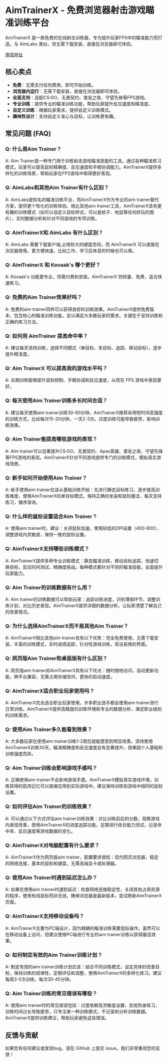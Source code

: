 # AimTrainerX - 免费浏览器射击游戏瞄准训练平台

AimTrainerX 是一款免费的在线射击训练器，专为提升玩家FPS中的瞄准能力而打造。与 AimLabs 类似，但无需下载安装，直接在浏览器即可体验。

[体验地址](https://aimtrainerx.com/zh-CN)

## 核心卖点

- **免费**：无需支付任何费用，即可开始训练。
- **浏览器内运行**：无需下载安装，直接在浏览器即可体验。
- **全面支持**：适配CS:GO、无畏契约、堡垒之夜、守望先锋等FPS游戏。
- **专业训练**：提供专业的瞄准训练功能，帮助玩家提升反应速度和精准度。
- **自定义训练**：根据玩家需求，提供自定义训练模式。
- **趣味性设计**：支持自定义准心与目标，让训练更有趣。

## 常见问题 (FAQ)

### Q: 什么是Aim Trainer？

A: Aim Trainer是一种专门用于训练射击游戏瞄准技能的工具。通过各种瞄准练习模式，玩家可以提高鼠标精确度、反应速度和手眼协调能力。AimTrainerX提供多样化的训练场景，帮助玩家在FPS游戏中取得更好表现。

### Q: AimLabs和其他Aim Trainer有什么区别？

A: AimLabs是知名的瞄准训练平台，而AimTrainerX作为专业的aim trainer替代方案，提供更个性化的训练体验。相比其他aim trainer工具，AimTrainerX具有更有趣的训练模式（如可以自定义目标样式，可以是蚊子、地鼠等任何好玩的图片）、实时数据分析和针对不同游戏的专项训练。

### Q: AimTrainerX和 AimLabs 有什么区别？

A: AimLabs 需要下载客户端,占用较大的硬盘空间，而 AimTrainerX 可以直接在浏览器使用，更方便快速，比如工作、学习后休息的时候也可以用。

### Q: AimTrainerX 和 Kovaak's 哪个更好？

A: Kovaak's 功能更专业，但需付费和安装。AimTrainerX 则轻量、免费，适合快速练习。

### Q: 免费的Aim Trainer效果好吗？

A: 免费的aim trainer同样可以获得良好的训练效果。AimTrainerX提供免费版本，包含核心的瞄准训练功能，足以满足大多数玩家的需求。关键在于坚持训练和正确的练习方法。

### Q: 如何用 AimTrainer 提高命中率？

A: 建议每天坚持训练，选择不同模式（单目标、多目标、追踪、移动目标），逐步提升精准度。

### Q: Aim TrainerX 可以提高我的游戏水平吗？

A: 长期训练能够提升鼠标控制、手眼协调和反应速度，从而在 FPS 游戏中表现更好。

### Q: 每天使用Aim Trainer训练多长时间合适？

A: 建议每天使用aim trainer训练30-60分钟。AimTrainerX推荐采用短时间高强度的训练方式，比如每次15-20分钟，一天2-3次。过度训练可能导致疲劳，影响训练效果。

### Q: Aim Trainer能提高哪些游戏的表现？

A: Aim trainer可以显著提升CS:GO、无畏契约、Apex英雄、堡垒之夜、守望先锋等FPS游戏的表现。AimTrainerX针对不同游戏提供专门的训练模式，模拟真实游戏场景。

### Q: 新手如何开始使用Aim Trainer？

A: 新手使用aim trainer应该从基础训练开始：先进行静态目标练习，逐步提高训练难度，使用AimTrainerX的单目标模式，保持正确的坐姿和鼠标握法，每天坚持练习，循序渐进。

### Q: 什么样的鼠标设置适合Aim Trainer？

A: 使用aim trainer时，建议：关闭鼠标加速，使用较低的DPI设置（400-800），调整游戏内灵敏度，保持一致的鼠标设置。

### Q: AimTrainerX支持哪些训练模式？

A: AimTrainerX提供多种专业训练模式：静态瞄准训练，移动目标追踪，快速切换目标，反应时间测试，精确度挑战。每种模式都针对不同的瞄准技能，全面提升玩家能力。

### Q: Aim Trainer的训练数据有什么用？

A: Aim trainer的训练数据可以帮助玩家：追踪训练进度，识别薄弱环节，调整训练计划，对比历史表现。AimTrainerX提供详细的数据分析，让玩家清楚了解自己的改善情况。

### Q: 为什么选择AimTrainerX而不是其他Aim Trainer？

A: AimTrainerX相比其他aim trainer具有以下优势：完全免费使用，无需下载安装，丰富的训练模式，实时成绩追踪，针对性游戏训练，简洁易用的界面。

### Q: 网页版Aim Trainer和桌面版有什么区别？

A: 网页版aim trainer如AimTrainerX具有以下优点：随时随地访问，自动更新功能，跨平台兼容，无需占用存储空间，更快的启动速度。

### Q: AimTrainerX适合职业玩家使用吗？

A: AimTrainerX完全适合职业玩家使用。许多职业选手都会使用aim trainer进行日常训练。AimTrainerX提供高精度的训练环境和专业的数据分析，满足职业级别的训练需求。

### Q: 使用Aim Trainer多久能看到效果？

A: 大多数玩家在使用aim trainer训练1-2周后就能感受到明显改善。坚持使用AimTrainerX训练30天，瞄准精确度和反应速度会有显著提升。效果因个人基础和训练强度而异。

### Q: Aim Trainer训练会影响游戏手感吗？

A: 正确使用aim trainer不会影响游戏手感。AimTrainerX模拟真实游戏环境，训练获得的肌肉记忆可以直接应用到实际游戏中。建议保持训练和游戏中相同的鼠标设置。

### Q: 如何评估Aim Trainer的训练效果？

A: 可以通过以下方式评估aim trainer训练效果：对比训练前后的分数，观察游戏内表现改善，使用AimTrainerX的进度追踪功能，定期进行综合能力测试，记录命中率、反应速度等游戏数据的变化。

### Q: AimTrainerX对电脑配置有什么要求？

A: AimTrainerX作为网页版aim trainer，配置要求很低：现代网页浏览器，稳定的网络连接，基本的鼠标和键盘，无需高端显卡或处理器。

### Q: 使用Aim Trainer时遇到延迟怎么办？

A: 如果在使用aim trainer时遇到延迟：检查网络连接稳定性，关闭其他占用资源的程序，使用有线鼠标而非无线，确保浏览器是最新版本，尝试刷新AimTrainerX页面。

### Q: AimTrainerX支持移动设备吗？

A: AimTrainerX主要为PC端设计，因为精确的瞄准训练需要鼠标操作。虽然可以在移动设备上访问，但建议使用PC端进行专业的aim trainer训练以获得最佳效果。

### Q: 如何制定有效的Aim Trainer训练计划？

A: 制定有效的aim trainer训练计划应该：结合不同训练模式，设定具体的改善目标，保持训练的规律性，定期评估和调整，使用AimTrainerX的多样化练习。建议每周3-5次训练，每次30-45分钟。

### Q: Aim Trainer训练的常见错误有哪些？

A: 使用aim trainer时的常见错误包括：过度依赖高灵敏度设置，忽视热身练习，训练时间过长导致疲劳，只专注某一种训练模式，不记录和分析训练数据。AimTrainerX提供训练建议，帮助玩家避免这些错误。

## 反馈与贡献

如果您有任何建议或发现bug，请在 GitHub 上提交 issue。我们非常重视您的反馈！